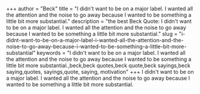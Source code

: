 +++
author = "Beck"
title = "I didn't want to be on a major label. I wanted all the attention and the noise to go away because I wanted to be something a little bit more substantial."
description = "the best Beck Quote: I didn't want to be on a major label. I wanted all the attention and the noise to go away because I wanted to be something a little bit more substantial."
slug = "i-didnt-want-to-be-on-a-major-label-i-wanted-all-the-attention-and-the-noise-to-go-away-because-i-wanted-to-be-something-a-little-bit-more-substantial"
keywords = "I didn't want to be on a major label. I wanted all the attention and the noise to go away because I wanted to be something a little bit more substantial.,beck,beck quotes,beck quote,beck sayings,beck saying,quotes, sayings,quote, saying, motivation"
+++
I didn't want to be on a major label. I wanted all the attention and the noise to go away because I wanted to be something a little bit more substantial.
